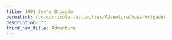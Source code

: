 ```yaml
---
title: 100j Boy's Brigade
permalink: /co-curricular-activities/Adventure/boys-brigade/
description: ""
third_nav_title: Adventure
---
```

